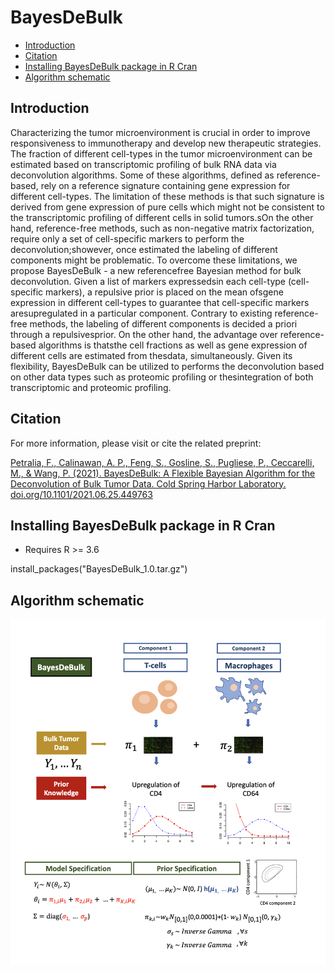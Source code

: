 # BayesDeBulk

* [Introduction](#introduction)
* [Citation](#citation)
* [Installing BayesDeBulk package in R Cran](#running-from-the-command-line)
* [Algorithm schematic](#algorithm-schematic)



## Introduction
Characterizing the tumor microenvironment is crucial in order to improve responsiveness to immunotherapy and develop new therapeutic strategies. The fraction of different cell-types in the tumor microenvironment can be estimated based on transcriptomic profiling of bulk RNA data via deconvolution algorithms. Some of these algorithms, defined as reference-based, rely on a reference signature containing gene expression for different cell-types. The limitation of these methods is that such signature is derived from gene expression of pure cells which might not be consistent to the transcriptomic profiling of different cells in solid tumors.sOn the other hand, reference-free methods, such as non-negative matrix factorization, require only a set of cell-specific markers to perform the deconvolution;showever, once estimated the labeling of different components might be problematic. To overcome these limitations, we propose BayesDeBulk - a new referencefree Bayesian method for bulk deconvolution. Given a list of markers expressedsin each cell-type (cell-specific markers), a repulsive prior is placed on the mean ofsgene expression in different cell-types to guarantee that cell-specific markers aresupregulated in a particular component. Contrary to existing reference-free methods, the labeling of different components is decided a priori through a repulsivesprior. On the other hand, the advantage over reference-based algorithms is thatsthe cell fractions as well as gene expression of different cells are estimated from thesdata, simultaneously. Given its flexibility, BayesDeBulk can be utilized to performs the deconvolution based on other data types such as proteomic profiling or thesintegration of both transcriptomic and proteomic profiling.

## Citation
For more information, please visit or cite the related preprint: 

[Petralia, F., Calinawan, A. P., Feng, S., Gosline, S., Pugliese, P., Ceccarelli, M., & Wang, P. (2021). BayesDeBulk: A Flexible Bayesian Algorithm for the Deconvolution of Bulk Tumor Data. Cold Spring Harbor Laboratory. doi.org/10.1101/2021.06.25.449763](https://www.biorxiv.org/content/10.1101/2021.06.25.449763v1)

## Installing BayesDeBulk package in R Cran
* Requires R >= 3.6

install_packages("BayesDeBulk_1.0.tar.gz")


## Algorithm schematic
![alt text](./algorithm_schematic.png)
